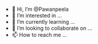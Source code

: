 - 👋 Hi, I’m @Pawanpeela
- 👀 I’m interested in ...
- 🌱 I’m currently learning ...
- 💞️ I’m looking to collaborate on ...
- 📫 How to reach me ...

<!---
Pawanpeela/Pawanpeela is a ✨ special ✨ repository because its `README.md` (this file) appears on your GitHub profile.
You can click the Preview link to take a look at your changes.
--->
